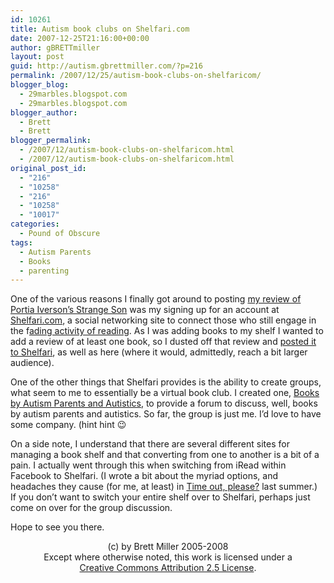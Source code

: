 ```yaml
---
id: 10261
title: Autism book clubs on Shelfari.com
date: 2007-12-25T21:16:00+00:00
author: gBRETTmiller
layout: post
guid: http://autism.gbrettmiller.com/?p=216
permalink: /2007/12/25/autism-book-clubs-on-shelfaricom/
blogger_blog:
  - 29marbles.blogspot.com
  - 29marbles.blogspot.com
blogger_author:
  - Brett
  - Brett
blogger_permalink:
  - /2007/12/autism-book-clubs-on-shelfaricom.html
  - /2007/12/autism-book-clubs-on-shelfaricom.html
original_post_id:
  - "216"
  - "10258"
  - "216"
  - "10258"
  - "10017"
categories:
  - Pound of Obscure
tags:
  - Autism Parents
  - Books
  - parenting
---
```

One of the various reasons I finally got around to posting [my review of Portia Iverson&#8217;s Strange Son](http://29marbles.blogspot.com/2007/11/tale-of-two-mothers.html) was my signing up for an account at [Shelfari.com](http://www.shelfari.com), a social networking site to connect those who still engage in the f[ading activity of reading](http://nsl.gbrettmiller.com/2007/books-books-and-more-books). As I was adding books to my shelf I wanted to add a review of at least one book, so I dusted off that review and [posted it to Shelfari](http://www.shelfari.com/books/777296/Strange-Son), as well as here (where it would, admittedly, reach a bit larger audience).

One of the other things that Shelfari provides is the ability to create groups, what seem to me to essentially be a virtual book club. I created one, [Books by Autism Parents and Autistics](http://www.shelfari.com/groups/16774/about), to provide a forum to discuss, well, books by autism parents and autistics. So far, the group is just me. I&#8217;d love to have some company. (hint hint 😉

On a side note, I understand that there are several different sites for managing a book shelf and that converting from one to another is a bit of a pain. I actually went through this when switching from iRead within Facebook to Shelfari. (I wrote a bit about the myriad options, and headaches they cause (for me, at least) in [Time out, please?](http://www.shelfari.com/groups/16774/about) last summer.) If you don&#8217;t want to switch your entire shelf over to Shelfari, perhaps just come on over for the group discussion.

Hope to see you there.<span style="font-style:italic;"><br /></span>

<div class="blogger-post-footer">
  <p align="center">
    (c) by Brett Miller 2005-2008<br /> Except where otherwise noted, this work is licensed under a<br /> <a href="http://creativecommons.org/licenses/by/2.5/" rel="license">Creative Commons Attribution 2.5 License</a>.
  </p>
</div>